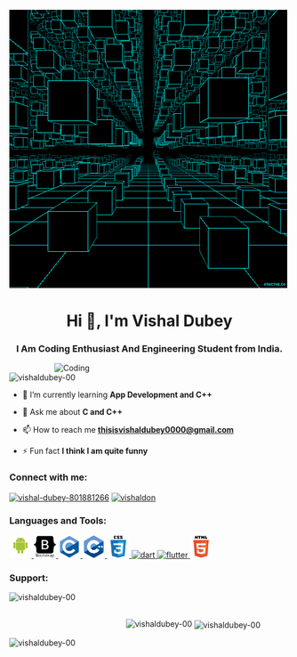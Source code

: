 [![MasterHead](https://github.com/vishaldubey-00/vishaldubey-00/blob/main/P7gn.gif)]()
<h1 align="center">Hi 👋, I'm Vishal Dubey</h1>
<h3 align="center">I Am Coding Enthusiast And Engineering Student from India.</h3>
<img align ="right" alt="Coding" width="423" src="https://media.tenor.com/rePDfDWO3XoAAAAd/hacking.gif">

<p align="left"> <img src="https://komarev.com/ghpvc/?username=vishaldubey-00&label=Profile%20views&color=0e75b6&style=flat" alt="vishaldubey-00" /> </p>

- 🌱 I’m currently learning **App Development and C++**

- 💬 Ask me about **C and C++**

- 📫 How to reach me **thisisvishaldubey0000@gmail.com**

- ⚡ Fun fact **I think I am quite funny**

<h3 align="left">Connect with me:</h3>
<p align="left">
<a href="https://linkedin.com/in/vishal-dubey-801881266" target="blank"><img align="center" src="https://raw.githubusercontent.com/rahuldkjain/github-profile-readme-generator/master/src/images/icons/Social/linked-in-alt.svg" alt="vishal-dubey-801881266" height="30" width="40" /></a>
<a href="https://www.codechef.com/users/vishaldon" target="blank"><img align="center" src="https://cdn.jsdelivr.net/npm/simple-icons@3.1.0/icons/codechef.svg" alt="vishaldon" height="30" width="40" /></a>
</p>

<h3 align="left">Languages and Tools:</h3>
<p align="left"> <a href="https://developer.android.com" target="_blank" rel="noreferrer"> <img src="https://raw.githubusercontent.com/devicons/devicon/master/icons/android/android-original-wordmark.svg" alt="android" width="40" height="40"/> </a> <a href="https://getbootstrap.com" target="_blank" rel="noreferrer"> <img src="https://raw.githubusercontent.com/devicons/devicon/master/icons/bootstrap/bootstrap-plain-wordmark.svg" alt="bootstrap" width="40" height="40"/> </a> <a href="https://www.cprogramming.com/" target="_blank" rel="noreferrer"> <img src="https://raw.githubusercontent.com/devicons/devicon/master/icons/c/c-original.svg" alt="c" width="40" height="40"/> </a> <a href="https://www.w3schools.com/cpp/" target="_blank" rel="noreferrer"> <img src="https://raw.githubusercontent.com/devicons/devicon/master/icons/cplusplus/cplusplus-original.svg" alt="cplusplus" width="40" height="40"/> </a> <a href="https://www.w3schools.com/css/" target="_blank" rel="noreferrer"> <img src="https://raw.githubusercontent.com/devicons/devicon/master/icons/css3/css3-original-wordmark.svg" alt="css3" width="40" height="40"/> </a> <a href="https://dart.dev" target="_blank" rel="noreferrer"> <img src="https://www.vectorlogo.zone/logos/dartlang/dartlang-icon.svg" alt="dart" width="40" height="40"/> </a> <a href="https://flutter.dev" target="_blank" rel="noreferrer"> <img src="https://www.vectorlogo.zone/logos/flutterio/flutterio-icon.svg" alt="flutter" width="40" height="40"/> </a> <a href="https://www.w3.org/html/" target="_blank" rel="noreferrer"> <img src="https://raw.githubusercontent.com/devicons/devicon/master/icons/html5/html5-original-wordmark.svg" alt="html5" width="40" height="40"/> </a> </p>

<h3 align="left">Support:</h3>
<p><a href="https://www.buymeacoffee.com/vishaldubey-00"> <img align="left" src="https://cdn.buymeacoffee.com/buttons/v2/default-yellow.png" height="50" width="210" alt="vishaldubey-00" /></a></p><br><br>

<p><img align="left" src="https://github-readme-stats.vercel.app/api/top-langs?username=vishaldubey-00&show_icons=true&locale=en&layout=compact" alt="vishaldubey-00" /></p>

<p>&nbsp;<img align="center" src="https://github-readme-stats.vercel.app/api?username=vishaldubey-00&show_icons=true&locale=en" alt="vishaldubey-00" /></p>

<p><img align="center" src="https://github-readme-streak-stats.herokuapp.com/?user=vishaldubey-00&" alt="vishaldubey-00" /></p>
